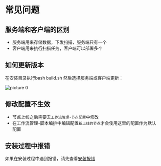 
# 常见问题
## 服务端和客户端的区别

- 服务端用来存储数据，下发扫描，服务端只有一个
- 客户端用来执行扫描任务，客户端可以部署多个

## 如何更新版本

在安装目录执行bash build.sh 然后选择服务端或客户端更新：

![picture 0](https://cdn.jsdelivr.net/gh/testnet0/image@main/66ef5036e60c17bb61b6ca4bc949a3ec3ed40f63e58e46ddd8732eb2ce4e3e63.png)  


## 修改配置不生效

- 节点上线之后需要去`工作流管理-节点配置`中修改
- 在工作流管理-脚本编排中编辑配置`新上线的节点`才会使用这里的配置作为默认配置

## 安装过程中报错
如果在安装过程中遇到报错，请先查看[安装报错](安装报错)


